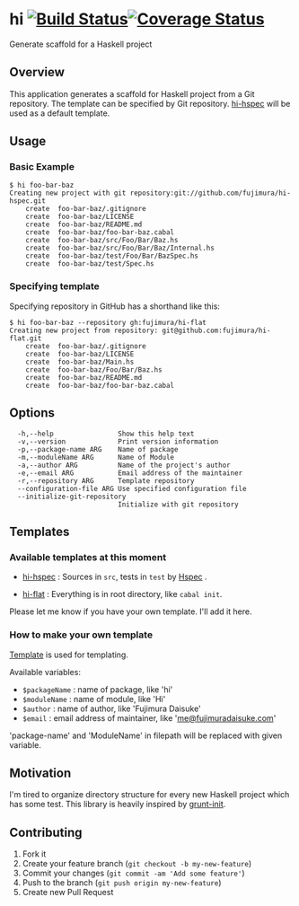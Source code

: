 hi [![Build Status](https://travis-ci.org/fujimura/hi.svg?branch=master)](https://travis-ci.org/fujimura/hi)[![Coverage Status](https://img.shields.io/coveralls/fujimura/hi.svg)](https://coveralls.io/r/fujimura/hi?branch=master)
===========

Generate scaffold for a Haskell project

## Overview

This application generates a scaffold for Haskell project from a Git repository.
The template can be specified by Git repository. [hi-hspec](https://github.com/fujimura/hi-hspec) will be used as a default template.

## Usage

### Basic Example

```
$ hi foo-bar-baz
Creating new project with git repository:git://github.com/fujimura/hi-hspec.git
    create  foo-bar-baz/.gitignore
    create  foo-bar-baz/LICENSE
    create  foo-bar-baz/README.md
    create  foo-bar-baz/foo-bar-baz.cabal
    create  foo-bar-baz/src/Foo/Bar/Baz.hs
    create  foo-bar-baz/src/Foo/Bar/Baz/Internal.hs
    create  foo-bar-baz/test/Foo/Bar/BazSpec.hs
    create  foo-bar-baz/test/Spec.hs
```

### Specifying template

Specifying repository in GitHub has a shorthand like this:

```
$ hi foo-bar-baz --repository gh:fujimura/hi-flat
Creating new project from repository: git@github.com:fujimura/hi-flat.git
    create  foo-bar-baz/.gitignore
    create  foo-bar-baz/LICENSE
    create  foo-bar-baz/Main.hs
    create  foo-bar-baz/Foo/Bar/Baz.hs
    create  foo-bar-baz/README.md
    create  foo-bar-baz/foo-bar-baz.cabal
```

## Options

```
  -h,--help                Show this help text
  -v,--version             Print version information
  -p,--package-name ARG    Name of package
  -m,--moduleName ARG      Name of Module
  -a,--author ARG          Name of the project's author
  -e,--email ARG           Email address of the maintainer
  -r,--repository ARG      Template repository
  --configuration-file ARG Use specified configuration file
  --initialize-git-repository
                           Initialize with git repository
```

## Templates

### Available templates at this moment

- [hi-hspec](https://github.com/fujimura/hi-hspec) : Sources in `src`, tests in `test` by [Hspec](https://github.com/hspec/hspec) .

- [hi-flat](https://github.com/fujimura/hi-flat) : Everything is in root directory, like `cabal init`.

Please let me know if you have your own template. I'll add it here.

### How to make your own template

[Template](http://hackage.haskell.org/package/template) is used for templating.

Available variables:

- `$packageName` : name of package, like 'hi'
- `$moduleName` : name of module, like 'Hi'
- `$author` : name of author, like 'Fujimura Daisuke'
- `$email` : email address of maintainer, like 'me@fujimuradaisuke.com'

'package-name' and 'ModuleName' in filepath will be replaced with given variable.

## Motivation

I'm tired to organize directory structure for every new Haskell project which has some test.
This library is heavily inspired by [grunt-init](https://github.com/gruntjs/grunt-init).

## Contributing

1. Fork it
2. Create your feature branch (`git checkout -b my-new-feature`)
3. Commit your changes (`git commit -am 'Add some feature'`)
4. Push to the branch (`git push origin my-new-feature`)
5. Create new Pull Request
